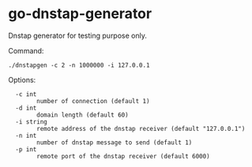 # go-dnstap-generator

Dnstap generator for testing purpose only.

Command:

```
./dnstapgen -c 2 -n 1000000 -i 127.0.0.1
```

Options:

```
  -c int
        number of connection (default 1)
  -d int
        domain length (default 60)
  -i string
        remote address of the dnstap receiver (default "127.0.0.1")
  -n int
        number of dnstap message to send (default 1)
  -p int
        remote port of the dnstap receiver (default 6000)
```
